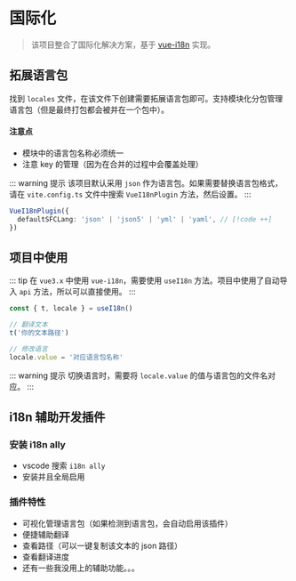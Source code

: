# 国际化

> 该项目整合了国际化解决方案，基于 [vue-i18n](https://github.com/intlify/vue-i18n-next) 实现。

## 拓展语言包

找到 `locales` 文件，在该文件下创建需要拓展语言包即可。支持模块化分包管理语言包（但是最终打包都会被并在一个包中）。

#### 注意点

- 模块中的语言包名称必须统一
- 注意 key 的管理（因为在合并的过程中会覆盖处理）

::: warning 提示
该项目默认采用 `json` 作为语言包。如果需要替换语言包格式，请在 `vite.config.ts` 文件中搜索 `VueI18nPlugin` 方法，然后设置。
:::

```ts
VueI18nPlugin({
  defaultSFCLang: 'json' | 'json5' | 'yml' | 'yaml', // [!code ++]
})
```

## 项目中使用

::: tip
在 `vue3.x` 中使用 `vue-i18n`，需要使用 `useI18n` 方法。项目中使用了自动导入 `api` 方法，所以可以直接使用。
:::

```ts
const { t, locale } = useI18n()

// 翻译文本
t('你的文本路径')

// 修改语言
locale.value = '对应语言包名称'
```

::: warning 提示
切换语言时，需要将 `locale.value` 的值与语言包的文件名对应。
:::

## i18n 辅助开发插件

### 安装 i18n ally

- vscode 搜索 `i18n ally`
- 安装并且全局启用

<!-- > 该插件可以让你可视化的管理操作语言包，也可以辅助翻译（虽然是机翻）。 -->

### 插件特性

- 可视化管理语言包（如果检测到语言包，会自动启用该插件）
- 便捷辅助翻译
- 查看路径（可以一键复制该文本的 json 路径）
- 查看翻译进度
- 还有一些我没用上的辅助功能。。。
